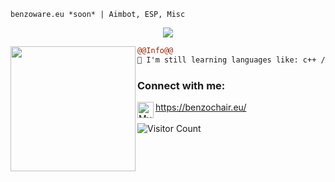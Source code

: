 ```
benzoware.eu *soon* | Aimbot, ESP, Misc
```
<p align="center">
  <img src="https://readme-typing-svg.herokuapp.com/?center=true&vCenter=true&color=016EEA&width=500&lines=Welcome+|+issagloxk.eu" />
</p>

<img align="left" height="200" src="http://clipart-library.com/images/8TEbRyq7c.gif"/>

```diff
@@Info@@
🚀 I'm still learning languages like: c++ / c# / js

```

### Connect with me:

<img align="left" alt="My discord" width="26px" src="https://cdn.discordapp.com/attachments/968617865542529075/969389959331070022/kisspng-artist-pixel-art-lemon-demon-5d0905ab003381.2116298415608723630008.png" />https://benzochair.eu/
<br />
<br />
![Visitor Count](https://profile-counter.glitch.me/issagloxk/count.svg)
<br />
